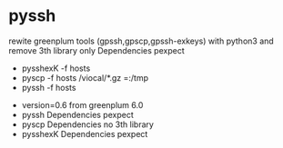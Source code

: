 # pyssh
rewite greenplum tools (gpssh,gpscp,gpssh-exkeys) with python3 and remove 3th library only Dependencies pexpect

+ pysshexK -f hosts
+ pyscp -f hosts /viocal/*.gz  =:/tmp
+ pyssh -f hosts
* version=0.6  from greenplum 6.0
* pyssh  Dependencies pexpect 
* pyscp  Dependencies no 3th library
* pysshexK Dependencies pexpect 
